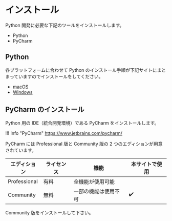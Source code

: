 # インストール

Python 開発に必要な下記のツールをインストールします。

- Python
- PyCharm

## Python

各プラットフォームに合わせて Python のインストール手順が下記サイトにまとまっていますのでインストールをしてください。

- [macOS](https://www.python.jp/install/macos/install_python.html)
- [Windows](https://www.python.jp/install/windows/install.html)

## PyCharm のインストール

Python 用の IDE（統合開発環境）である PyCharm をインストールします。

!!! Info "PyCharm"
    https://www.jetbrains.com/pycharm/

PyCharm には Professional 版と Community 版の 2 つのエディションが用意されています。

| エディション | ライセンス | 機能                 | 本サイトで使用     |
| ------------ | ---------- | -------------------- |--------------------|
| Professional | 有料       | 全機能が使用可能     |                    |
| Community    | 無料       | 一部の機能は使用不可 | :heavy_check_mark: |

Community 版をインストールして下さい。
